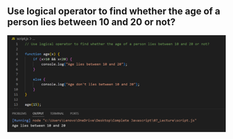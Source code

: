 ## Use logical operator to find whether the age of a person lies between 10 and 20 or not?

![Screenshot](i1.png)
